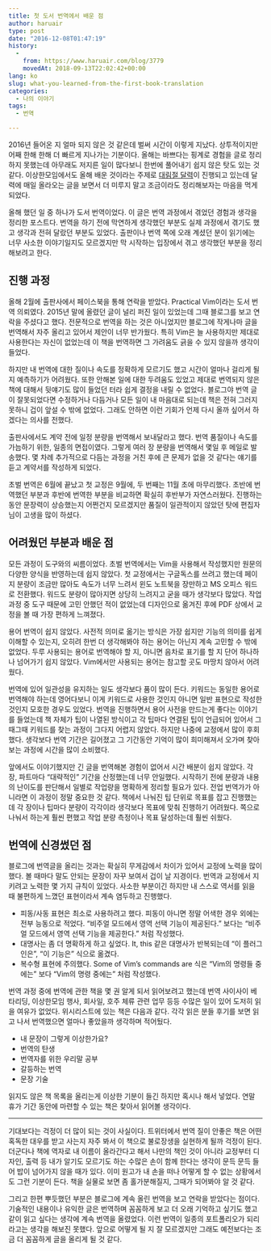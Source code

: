 ```yaml
---
title: 첫 도서 번역에서 배운 점
author: haruair
type: post
date: "2016-12-08T01:47:19"
history:
  - 
    from: https://www.haruair.com/blog/3779
    movedAt: 2018-09-13T22:02:42+00:00
lang: ko
slug: what-you-learned-from-the-first-book-translation
categories:
  - 나의 이야기
tags:
  - 번역

---
```

2016년 들어온 지 얼마 되지 않은 것 같은데 벌써 시간이 이렇게 지났다. 상투적이지만 어째 한해 한해 더 빠르게 지나가는 기분이다. 올해는 바쁘다는 핑계로 경험을 글로 정리하지 못했는데 아무래도 저지른 일이 많다보니 한번에 풀어내기 쉽지 않은 탓도 있는 것 같다. 이상한모임에서도 올해 배운 것이라는 주제로 [대림절 달력][1]이 진행되고 있는데 달력에 매일 올라오는 글을 보면서 더 미루지 말고 조금이라도 정리해보자는 마음을 먹게 되었다.

올해 했던 일 중 하나가 도서 번역이었다. 이 글은 번역 과정에서 겪었던 경험과 생각을 정리한 포스트다. 번역을 하기 전에 막연하게 생각했던 부분도 실제 과정에서 겪기도 했고 생각과 전혀 달랐던 부분도 있었다. 출판이나 번역 쪽에 오래 계셨던 분이 읽기에는 너무 사소한 이야기일지도 모르겠지만 막 시작하는 입장에서 겪고 생각했던 부분을 정리해보려고 한다.

## 진행 과정

올해 2월에 출판사에서 페이스북을 통해 연락을 받았다. Practical Vim이라는 도서 번역 의뢰였다. 2015년 말에 올렸던 글이 널리 퍼진 일이 있었는데 그때 블로그를 보고 연락을 주셨다고 했다. 전문적으로 번역을 하는 것은 아니었지만 블로그에 작게나마 글을 번역해서 자주 올리고 있어서 제안이 너무 반가웠다. 특히 Vim은 늘 사용하지만 제대로 사용한다는 자신이 없었는데 이 책을 번역하면 그 가려움도 긁을 수 있지 않을까 생각이 들었다.

하지만 내 번역에 대한 질이나 속도를 정확하게 모르기도 했고 시간이 얼마나 걸리게 될지 예측하기가 어려웠다. 또한 안해본 일에 대한 두려움도 있었고 제대로 번역되지 않은 책에 대해서 뒷얘기도 많이 들었던 터라 쉽게 결정을 내릴 수 없었다. 블로그야 번역 글이 잘못되었다면 수정하거나 다듬거나 모든 일이 내 마음대로 되는데 책은 전혀 그러지 못하니 겁이 앞설 수 밖에 없었다. 그래도 안하면 이런 기회가 언제 다시 올까 싶어서 하겠다는 의사를 전했다.

출판사에서도 계약 전에 일정 분량을 번역해서 보내달라고 했다. 번역 품질이나 속도를 가늠하기 위한, 일종의 면접이였다. 그렇게 여러 장 분량을 번역해서 몇일 후 메일로 발송했다. 몇 차례 추가적으로 다듬는 과정을 거친 후에 큰 문제가 없을 것 같다는 얘기를 듣고 계약서를 작성하게 되었다.

초벌 번역은 6월에 끝났고 첫 교정은 9월에, 두 번째는 11월 초에 마무리했다. 초반에 번역했던 부분과 후반에 번역한 부분을 비교하면 확실히 후반부가 자연스러웠다. 진행하는 동안 문장력이 상승했는지 어쩐건지 모르겠지만 품질이 일관적이지 않았던 탓에 편집자님이 고생을 많이 하셨다.

## 어려웠던 부분과 배운 점

모든 과정이 도구와의 씨름이었다. 초벌 번역에서는 Vim을 사용해서 작성했지만 원문의 다양한 양식을 반영하는데 쉽지 않았다. 첫 교정에서는 구글독스를 쓰려고 했는데 페이지 분량이 조금만 많아도 속도가 너무 느려서 윈도 노트북을 장만하고 MS 오피스 워드로 전환했다. 워드도 분량이 많아지면 상당히 느려지고 굳을 때가 생각보다 많았다. 작업 과정 중 도구 때문에 고민 안했던 적이 없었는데 디자인으로 옮겨진 후에 PDF 상에서 교정을 볼 때 가장 편하게 느껴졌다.

용어 번역이 쉽지 않았다. 사전적 의미로 옮기는 방식은 가장 쉽지만 기능의 의미를 쉽게 이해할 수 있는지, 오히려 한번 더 생각해봐야 하는 용어는 아닌지 계속 고민할 수 밖에 없었다. 두루 사용되는 용어로 번역해야 할 지, 아니면 음차로 표기를 할 지 단어 하나하나 넘어가기 쉽지 않았다. Vim에서만 사용되는 용어는 참고할 곳도 마땅치 않아서 어려웠다.

번역에 있어 일관성을 유지하는 일도 생각보다 품이 많이 든다. 키워드는 동일한 용어로 번역해야 하는데 영어다보니 이게 키워드로 사용한 것인지 아니면 일반 표현으로 작성한 것인지 모호한 경우도 있었다. 번역을 진행하면서 용어 사전을 만드는게 좋다는 이야기를 들었는데 책 자체가 팁이 나열된 방식이고 각 팁마다 연결된 팁이 언급되어 있어서 그때그때 키워드를 찾는 과정이 그다지 어렵지 않았다. 하지만 나중에 교정에서 많이 후회했다. 생각보다 번역 기간은 길어졌고 그 기간동안 기억이 많이 희미해져서 오가며 찾아보는 과정에 시간을 많이 소비했다.

앞에서도 이야기했지만 긴 글을 번역해본 경험이 없어서 시간 배분이 쉽지 않았다. 각 장, 파트마다 &#8220;대략적인&#8221; 기간을 산정했는데 너무 안일했다. 시작하기 전에 분량과 내용의 난이도를 판단해서 일별로 작업량을 명확하게 정리할 필요가 있다. 전업 번역가가 아니라면 이 과정이 정말 중요한 것 같다. 책에서 나눠진 팁 단위로 목표를 잡고 진행했는데 각 장이나 팁마다 분량이 각각이라 생각보다 목표에 맞춰 진행하기 어려웠다. 쪽으로 나눠서 하는게 훨씬 편했고 작업 분량 측정이나 목표 달성하는데 훨씬 쉬웠다.

## 번역에 신경썼던 점

블로그에 번역글을 올리는 것과는 확실히 무게감에서 차이가 있어서 교정에 노력을 많이 했다. 볼 때마다 말도 안되는 문장이 자꾸 보여서 겁이 날 지경이다. 번역과 교정에서 지키려고 노력한 몇 가지 규칙이 있었다. 사소한 부분이긴 하지만 내 스스로 역서를 읽을 때 불편하게 느꼈던 표현이라서 계속 염두하고 진행했다.

  * 피동/사동 표현은 최소로 사용하려고 했다. 피동이 아니면 정말 어색한 경우 외에는 전부 능동으로 적었다. &#8220;비주얼 모드에서 영역 선택 기능이 제공된다.&#8221; 보다는 &#8220;비주얼 모드에서 영역 선택 기능을 제공한다.&#8221; 처럼 작성했다.
  * 대명사는 좀 더 명확하게 하고 싶었다. It, this 같은 대명사가 반복되는데 &#8220;이 플러그인은&#8221;, &#8220;이 기능은&#8221; 식으로 옮겼다.
  * 복수형 표현에 주의했다. Some of Vim&#8217;s commands are 식은 &#8220;Vim의 명령들 중에는&#8221; 보다 &#8220;Vim의 명령 중에는&#8221; 처럼 작성했다.

번역 과정 중에 번역에 관한 책을 몇 권 알게 되서 읽어보려고 했는데 번역 사이사이 베타리딩, 이상한모임 행사, 회사일, 호주 체류 관련 업무 등등 수많은 일이 있어 도저히 읽을 여유가 없었다. 위시리스트에 있는 책은 다음과 같다. 각각 읽은 분들 후기를 보면 읽고 나서 번역했으면 얼마나 좋았을까 생각하며 적어뒀다.

  * 내 문장이 그렇게 이상한가요?
  * 번역의 탄생
  * 번역자를 위한 우리말 공부
  * 갈등하는 번역
  * 문장 기술

읽지도 않은 책 목록을 올리는게 이상한 기분이 들긴 하지만 혹시나 해서 넣었다. 연말 휴가 기간 동안에 마련할 수 있는 책은 찾아서 읽어볼 생각이다.

* * *

기대보다는 걱정이 더 많이 되는 것이 사실이다. 트위터에서 번역 질이 안좋은 책은 어떤 혹독한 대우를 받고 사는지 자주 봐서 이 책으로 불로장생을 실현하게 될까 걱정이 된다. 더군다나 책에 역자로 내 이름이 올라간다고 해서 나만의 책인 것이 아니라 교정부터 디자인, 출력 등 내가 알기도 모르기도 하는 수많은 손이 함께 한다는 생각이 문득 문득 들어 밥이 넘어가지 않을 때가 있다. 이미 원고가 내 손을 떠나 어떻게 할 수 없는 상황에서도 그런 기분이 든다. 책을 실물로 보면 좀 홀가분해질지, 그때가 되어봐야 알 것 같다.

그리고 한편 뿌듯했던 부분은 블로그에 계속 올린 번역을 보고 연락을 받았다는 점이다. 기술적인 내용이나 유익한 글은 번역하며 꼼꼼하게 보고 더 오래 기억하고 싶기도 했고 같이 읽고 싶다는 생각에 계속 번역을 올렸었다. 이런 번역이 일종의 포트폴리오가 되리라고는 생각을 해보진 못했다. 앞으로 어떻게 될 지 잘 모르겠지만 그래도 예전보다는 조금 더 꼼꼼하게 글을 올리게 될 것 같다.

 [1]: http://1225.weirdx.io